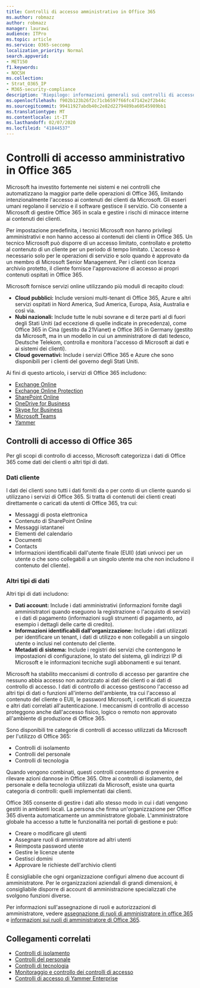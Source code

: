 ```yaml
---
title: Controlli di accesso amministrativo in Office 365
ms.author: robmazz
author: robmazz
manager: laurawi
audience: ITPro
ms.topic: article
ms.service: O365-seccomp
localization_priority: Normal
search.appverid:
- MET150
f1.keywords:
- NOCSH
ms.collection:
- Strat_O365_IP
- M365-security-compliance
description: 'Riepilogo: informazioni generali sui controlli di accesso amministrativo e sulla categorizzazione dei dati di Office 365.'
ms.openlocfilehash: f902b123b26f2c71cb6597f66fc47142e2f2b44c
ms.sourcegitcommit: 99411927abdb40c2e82d2279489ba60545989bb1
ms.translationtype: MT
ms.contentlocale: it-IT
ms.lasthandoff: 02/07/2020
ms.locfileid: "41844537"
---
```

# <a name="administrative-access-controls-in-office-365"></a>Controlli di accesso amministrativo in Office 365 

Microsoft ha investito fortemente nei sistemi e nei controlli che automatizzano la maggior parte delle operazioni di Office 365, limitando intenzionalmente l'accesso ai contenuti dei clienti da Microsoft. Gli esseri umani regolano il servizio e il software gestisce il servizio. Ciò consente a Microsoft di gestire Office 365 in scala e gestire i rischi di minacce interne ai contenuti dei clienti.

Per impostazione predefinita, i tecnici Microsoft non hanno privilegi amministrativi e non hanno accesso ai contenuti dei clienti in Office 365. Un tecnico Microsoft può disporre di un accesso limitato, controllato e protetto al contenuto di un cliente per un periodo di tempo limitato. L'accesso è necessario solo per le operazioni di servizio e solo quando è approvato da un membro di Microsoft Senior Management. Per i clienti con licenza archivio protetto, il cliente fornisce l'approvazione di accesso ai propri contenuti ospitati in Office 365.

Microsoft fornisce servizi online utilizzando più moduli di recapito cloud:

- **Cloud pubblici:** Include versioni multi-tenant di Office 365, Azure e altri servizi ospitati in Nord America, Sud America, Europa, Asia, Australia e così via.
- **Nubi nazionali:** Include tutte le nubi sovrane e di terze parti al di fuori degli Stati Uniti (ad eccezione di quelle indicate in precedenza), come Office 365 in Cina (gestito da 21Vianet) e Office 365 in Germany (gestito da Microsoft, ma in un modello in cui un amministratore di dati tedesco, Deutsche Telekom, controlla e monitora l'accesso di Microsoft ai dati e ai sistemi dei clienti).
- **Cloud governativi:** Include i servizi Office 365 e Azure che sono disponibili per i clienti del governo degli Stati Uniti.

Ai fini di questo articolo, i servizi di Office 365 includono:

- [Exchange Online](https://docs.microsoft.com/Exchange/exchange-online)
- [Exchange Online Protection](https://docs.microsoft.com/Office365/SecurityCompliance/eop/exchange-online-protection-overview)
- [SharePoint Online](https://docs.microsoft.com/sharepoint/sharepoint-online)
- [OneDrive for Business](https://docs.microsoft.com/OneDrive/onedrive)
- [Skype for Business](https://docs.microsoft.com/SkypeForBusiness/skype-for-business-online)
- [Microsoft Teams](https://docs.microsoft.com/MicrosoftTeams/Teams-overview)
- [Yammer](https://docs.microsoft.com/yammer/yammer-landing-page)

## <a name="office-365-access-controls"></a>Controlli di accesso di Office 365

Per gli scopi di controllo di accesso, Microsoft categorizza i dati di Office 365 come dati dei clienti o altri tipi di dati.

### <a name="customer-data"></a>Dati cliente


I dati dei clienti sono tutti i dati forniti da o per conto di un cliente quando si utilizzano i servizi di Office 365. Si tratta di contenuti dei clienti creati direttamente o caricati da utenti di Office 365, tra cui:

- Messaggi di posta elettronica
- Contenuto di SharePoint Online
- Messaggi istantanei
- Elementi del calendario
- Documenti
- Contacts
- Informazioni identificabili dall'utente finale (EUII) (dati univoci per un utente o che sono collegabili a un singolo utente ma che non includono il contenuto del cliente).

### <a name="other-types-of-data"></a>Altri tipi di dati

Altri tipi di dati includono:

- **Dati account:** Include i dati amministrativi (informazioni fornite dagli amministratori quando eseguono la registrazione o l'acquisto di servizi) e i dati di pagamento (informazioni sugli strumenti di pagamento, ad esempio i dettagli delle carte di credito).
- **Informazioni identificabili dall'organizzazione:** Include i dati utilizzati per identificare un tenant, i dati di utilizzo e non collegabili a un singolo utente o inclusi nel contenuto del cliente.
- **Metadati di sistema:** Include i registri dei servizi che contengono le impostazioni di configurazione, lo stato del sistema, gli indirizzi IP di Microsoft e le informazioni tecniche sugli abbonamenti e sui tenant.

Microsoft ha stabilito meccanismi di controllo di accesso per garantire che nessuno abbia accesso non autorizzato ai dati dei clienti o ai dati di controllo di accesso. I dati di controllo di accesso gestiscono l'accesso ad altri tipi di dati o funzioni all'interno dell'ambiente, tra cui l'accesso al contenuto del cliente o EUII, le password Microsoft, i certificati di sicurezza e altri dati correlati all'autenticazione. I meccanismi di controllo di accesso proteggono anche dall'accesso fisico, logico o remoto non approvato all'ambiente di produzione di Office 365.

Sono disponibili tre categorie di controlli di accesso utilizzati da Microsoft per l'utilizzo di Office 365:

- Controlli di isolamento
- Controlli del personale
- Controlli di tecnologia

Quando vengono combinati, questi controlli consentono di prevenire e rilevare azioni dannose in Office 365. Oltre ai controlli di isolamento, del personale e della tecnologia utilizzati da Microsoft, esiste una quarta categoria di controlli: quelli implementati dai clienti.

Office 365 consente di gestire i dati allo stesso modo in cui i dati vengono gestiti in ambienti locali. La persona che firma un'organizzazione per Office 365 diventa automaticamente un amministratore globale. L'amministratore globale ha accesso a tutte le funzionalità nei portali di gestione e può:

- Creare o modificare gli utenti
- Assegnare ruoli di amministratore ad altri utenti
- Reimposta password utente
- Gestire le licenze utente
- Gestisci domini
- Approvare le richieste dell'archivio clienti

È consigliabile che ogni organizzazione configuri almeno due account di amministratore. Per le organizzazioni aziendali di grandi dimensioni, è consigliabile disporre di account di amministrazione specializzati che svolgono funzioni diverse.

Per informazioni sull'assegnazione di ruoli e autorizzazioni di amministratore, vedere [assegnazione di ruoli di amministratore in office 365](https://support.office.com/article/Assigning-admin-roles-in-Office-365-eac4d046-1afd-4f1a-85fc-8219c79e1504) e [informazioni sui ruoli di amministratore di Office 365](https://support.office.com/article/Permissions-in-Office-365-DA585EEA-F576-4F55-A1E0-87090B6AAA9D).

## <a name="related-links"></a>Collegamenti correlati

- [Controlli di isolamento](office-365-isolation-controls.md)
- [Controlli del personale](office-365-personnel-controls.md)
- [Controlli di tecnologia](office-365-technology-controls.md)
- [Monitoraggio e controllo dei controlli di accesso ](office-365-monitoring-and-auditing-access-controls.md)
- [Controlli di accesso di Yammer Enterprise](office-365-yammer-enterprise-access-controls.md)
